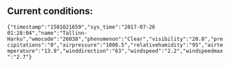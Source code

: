 ## Current conditions: 
 ``` {"timestamp":"1501021659","sys_time":"2017-07-26 01:28:04","name":"Tallinn-Harku","wmocode":"26038","phenomenon":"Clear","visibility":"20.0","precipitations":"0","airpressure":"1008.5","relativehumidity":"95","airtemperature":"13.9","winddirection":"63","windspeed":"2.2","windspeedmax":"2.7"} ```
